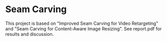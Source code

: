 # Seam Carving
This project is based on "Improved Seam Carving for Video Retargeting"
 and "Seam Carving for Content-Aware Image Resizing". See report.pdf for results and discussion.
